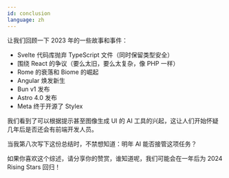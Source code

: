 ```yaml
---
id: conclusion
language: zh
---
```


让我们回顾一下 2023 年的一些故事和事件：

- Svelte 代码库抛弃 TypeScript 文件（同时保留类型安全）
- 围绕 React 的争议（要么太旧，要么太复杂，像 PHP 一样）
- Rome 的衰落和 Biome 的崛起
- Angular 焕发新生
- Bun v1 发布
- Astro 4.0 发布
- Meta 终于开源了 Stylex

我们看到了可以根据提示甚至图像生成 UI 的 AI 工具的兴起，这让人们开始怀疑几年后是否还会有前端开发人员。

当我第八次写下这份总结时，不禁想知道：明年 AI 能否接管这项任务？

如果你喜欢这个综述，请分享你的赞赏，谁知道呢，我们可能会在一年后为 2024 Rising Stars 回归！
